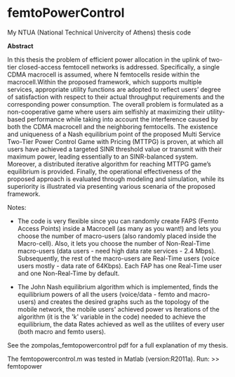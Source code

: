 # femtoPowerControl
My NTUA (National Technical Univercity of Athens) thesis code

<b> Abstract </b>

In this thesis the problem of efficient power allocation in the uplink of two-tier closed-access femtocell networks is addressed. Specifically, a single CDMA macrocell is assumed, where Ν femtocells reside within the macrocell.Within the proposed framework, which supports multiple services, appropriate utility functions are adopted to reflect users’ degree of satisfaction with respect to their actual throughput requirements and the corresponding power consumption. The overall problem is formulated as a non-cooperative game where users aim selfishly at maximizing their utility-based performance while taking into account the interference caused by both the CDMA macrocell and the neighboring femtocells.
The existence and uniqueness of a Nash equilibrium point of the proposed Multi Service Two-Tier Power Control Game with Pricing (MTTPG) is proven, at which all users have achieved a targeted SINR threshold value or transmit with their maximum power, leading essentially to an SINR-balanced system. Moreover, a distributed iterative algorithm for reaching MTTPG game’s equilibrium is provided. Finally, the operational effectiveness of the proposed approach is evaluated through modeling and simulation, while its superiority is illustrated via presenting various scenaria of the proposed framework.

Notes:
- The code is very flexible since you can randomly create FAPS (Femto Access Points) inside a Macrocell (as 
many as you want!) and lets you choose the number of macro-users (also randomly placed inside the Macro-cell). 
Also, it lets you choose the number of Non-Real-Time macro-users (data users - need high data rate services - 2.4 Mbps).
Subsequently, the rest of the macro-users are Real-Time users (voice users mostly - data rate of 64Kbps).
Each FAP has one Real-Time user and one Non-Real-Time by default.

- The John Nash equilibrium algorithm which is implemented, finds the equilibrium powers of all the users
(voice/data - femto and macro-users) and creates the desired graphs such as the topology of the mobile network, 
the mobile users' achieved power vs iterations of the algorithm (it is the 'k' variable in the code) needed to achieve the equilibrium, the data Rates achieved as well as the utilites of every user (both macro and femto users).

See the zompolas_femtopowercontrol pdf for a full explanation of my thesis.

The femtopowercontrol.m was tested in Matlab (version:R2011a). Run: >> femtopower
